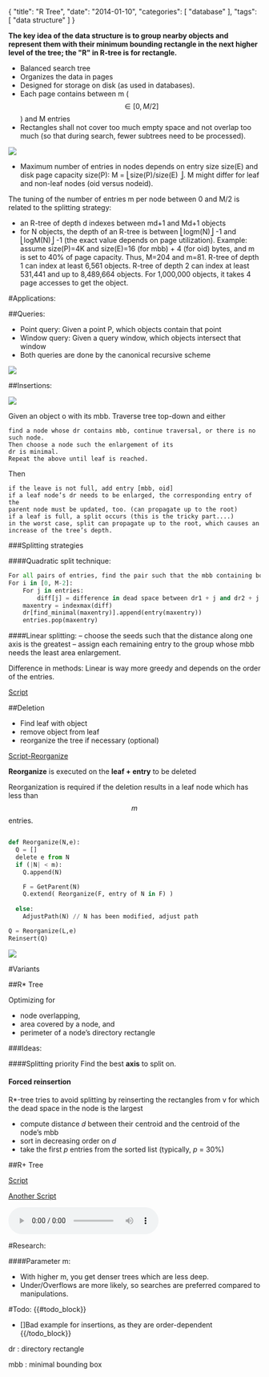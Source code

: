 {
  "title": "R Tree",
  "date": "2014-01-10",
  "categories": [
    "database"
  ],
  "tags": [
    "data structure"
  ]
}

**The key idea of the data structure is to group nearby objects and represent them
with their minimum bounding rectangle in the next higher level of the tree; the
"R" in R-tree is for rectangle.**

- Balanced search tree
- Organizes the data in pages
- Designed for storage on disk (as used in
databases). 
- Each page contains between m ($$\in [0, M/2]$$) and M entries
- Rectangles shall not cover too much empty space and not overlap too much (so that during search, fewer subtrees need to be processed). 



![]({{urls.media}}/gertz/rdb/r_optimization.png)






- Maximum number of entries in nodes depends on entry size size(E) and
disk page capacity size(P): M = ⎣size(P)/size(E) ⎦. M might differ for leaf
and non-leaf nodes (oid versus nodeid).

The tuning of the number of entries m per node between 0 and M/2 is
related to the splitting strategy:

- an R-tree of depth d indexes between md+1 and Md+1 objects
- for N objects, the depth of an R-tree is between ⎣logm(N)⎦ -1 and
⎣logM(N)⎦ -1 (the exact value depends on page utilization).
Example: assume size(P)=4K and size(E)=16 (for mbb) + 4 (for oid) bytes,
and m is set to 40% of page capacity. Thus, M=204 and m=81.
R-tree of depth 1 can index at least 6,561 objects.
R-tree of depth 2 can index at least 531,441 and up to 8,489,664 objects.
For 1,000,000 objects, it takes 4 page accesses to get the object.





#Applications:

##Queries:

- Point query: Given a point P, which objects contain that point
- Window query: Given a query window, which objects intersect that window
- Both queries are done by the canonical recursive scheme

![]({{urls.media}}/gertz/rdb/r_query1.png)

##Insertions:

![]({{urls.media}}/gertz/rdb/r_insertion1.png)

Given an object o with its mbb. Traverse tree top-down and either

~~~
find a node whose dr contains mbb, continue traversal, or there is no such node. 
Then choose a node such the enlargement of its
dr is minimal.
Repeat the above until leaf is reached.
~~~

Then

~~~
if the leave is not full, add entry [mbb, oid]
if a leaf node’s dr needs to be enlarged, the corresponding entry of the
parent node must be updated, too. (can propagate up to the root)
if a leaf is full, a split occurs (this is the tricky part....)
in the worst case, split can propagate up to the root, which causes an
increase of the tree’s depth.
~~~

###Splitting strategies

####Quadratic split technique:

~~~python
For all pairs of entries, find the pair such that the mbb containing both has the most dead space. Put both entries of that pair into *two* different drs.
For i in [0, M-2]:
	For j in entries:
		diff[j] = difference in dead space between dr1 + j and dr2 + j
	maxentry = indexmax(diff)
	dr[find_minimal(maxentry)].append(entry(maxentry))
	entries.pop(maxentry)
~~~

####Linear splitting:
– choose the seeds such that the distance along one axis is the greatest
– assign each remaining entry to the group whose mbb needs the least
area enlargement.

Difference in methods: 
Linear is way more greedy and depends on the order of the entries.


[Script]({{urls.media}}/gertz/rdb/04-indexing-3.pdf#page=16)

##Deletion

- Find leaf with object
- remove object from leaf
- reorganize the tree if necessary (optional)


[Script-Reorganize]({{urls.media}}/gertz/rdb/04-indexing-3.pdf#page=21)

**Reorganize** is executed on the **leaf + entry** to be deleted

Reorganization is required if the deletion results in a leaf node which has less
than $$m$$ entries.

~~~python

def Reorganize(N,e):
  Q = []
  delete e from N
  if (|N| < m):
    Q.append(N)

    F = GetParent(N)
    Q.extend( Reorganize(F, entry of N in F) )
  
  else:
    AdjustPath(N) // N has been modified, adjust path 

Q = Reorganize(L,e)
Reinsert(Q)
~~~



![]({{urls.media}}/gertz/rdb/r_tree.svg)

#Variants

##R* Tree

Optimizing for 
- node overlapping,
- area covered by a node, and
- perimeter of a node’s directory rectangle

###Ideas:

####Splitting priority
Find the best **axis** to split on.

#### Forced reinsertion
R*-tree tries to avoid splitting by 
reinserting the rectangles from v for 
which the dead space in the node is the largest
- compute distance *d* 
between their centroid and the centroid of the node’s mbb
- sort in decreasing order on *d*
- take the first *p* entries from the sorted list (typically, *p* = 30%)

##R+ Tree






[Script]({{urls.media}}/gertz/rdb/04-indexing-3.pdf)

[Another Script]({{urls.media}}/gertz/rdb/rtree_1rotated.pdf)

<audio controls>
  <source src="{{urls.media}}/gertz/rdb/101 Overture.mp3" type="audio/mpeg">
Your browser does not support the audio element.
</audio>

#Research:

####Parameter m:

- With higher m, you get denser trees which are less deep.
- Under/Overflows are more likely, so searches are preferred compared to
manipulations.

#Todo:
{{#todo_block}}
- []Bad example for insertions, as they are order-dependent
{{/todo_block}}


dr
: directory rectangle

mbb
: minimal bounding box
